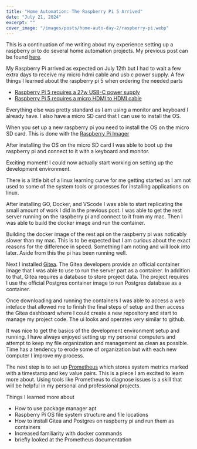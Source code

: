 ```yaml
---
title: "Home Automation: The Raspberry Pi 5 Arrived"
date: "July 21, 2024"
excerpt: ""
cover_image: "/images/posts/home-auto-day-2/raspberry-pi.webp"
---
```


This is a continuation of me writing about my experience setting up a raspberry pi to do several home automation projects. My previous post can be found [here](/blog/home-automation-day-1).

My Raspberry Pi arrived as expected on July 12th but I had to wait a few extra days to receive my micro hdmi cable and usb c power supply. A few things I learned about the raspberry pi 5 when ordering the needed parts

- [Raspberry Pi 5 requires a 27w USB-C power supply](https://www.raspberrypi.com/documentation/computers/getting-started.html#power-supply)
- [Raspberry Pi 5 requires a micro HDMI to HDMI cable](https://www.raspberrypi.com/documentation/computers/getting-started.html#display)

Everything else was pretty standard as I am using a monitor and keyboard I already have. I also have a micro SD card that I can use to install the OS.

When you set up a new raspberry pi you need to install the OS on the micro SD card. This is done with the [Raspberry Pi Imager](https://www.raspberrypi.com/documentation/computers/getting-started.html#install-using-imager)

After installing the OS on the micro SD card I was able to boot up the raspberry pi and connect to it with a keyboard and monitor.

Exciting moment! I could now actually start working on setting up the development environment.

There is a little bit of a linux learning curve for me getting started as I am not used to some of the system tools or processes for installing applications on linux.

After installing GO, Docker, and VScode I was able to start replicating the small amount of work I did in the previous post. I was able to get the rest server running on the raspberry pi and connect to it from my mac. Then I was able to build the docker image and run the container.

Building the docker image of the rest api on the raspberry pi was noticably slower than my mac. This is to be expected but I am curious about the exact reasons for the difference in speed. Something I am noting and will look into later. Aside from this the pi has been running well.

Next I installed [Gitea](https://about.gitea.com/products/gitea/). The Gitea developers provide an official container image that I was able to use to run the server part as a container. In addition to that, Gitea requires a database to store project data. The project requires I use the official Postgres container image to run Postgres database as a container.

Once downloading and running the containers I was able to access a web inteface that allowed me to finish the final steps of setup and then access the Gitea dashboard where I could create a new repository and start to manage my project code. The ui looks and operates very similar to github.

It was nice to get the basics of the development environment setup and running. I have always enjoyed setting up my personal computers and attempt to keep my file organization and management as clean as possible. Time has a tendency to erode some of organization but with each new computer I improve my process.

The next step is to set up [Prometheus](https://prometheus.io/docs/introduction/overview/) which stores system metrics marked with a timestamp and key value pairs. This is a piece I am excited to learn more about. Using tools like Prometheus to diagnose issues is a skill that will be helpful in my personal and professional projects.

Things I learned more about

- How to use package manager apt
- Raspberry Pi OS file system structure and file locations
- How to install Gitea and Postgres on raspberry pi and run them as containers
- Increased familiarity with docker commands
- briefly looked at the Prometheus documentation
